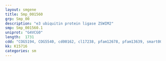 ```yaml
---
layout: smgene
title: Smp_001560
grp: Smp_00
description: "e3 ubiquitin protein ligase ZSWIM2"
smp: Smp_001560.1
uniprot: "G4VCG0"
length:  1731
cdd: "COG5194, COG5540, cd00162, cl17238, pfam12678, pfam13639, smart00184"
kk: K15716
categories: sm
---
```


